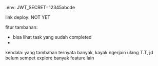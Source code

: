 .env:
JWT_SECRET=12345abcde

link deploy:
NOT YET

fitur tambahan: 
- bisa lihat task yang sudah completed
- 

kendala: 
yang tambahan ternyata banyak, kayak ngerjain ulang T.T, jd belum sempet explore banyak feature lain